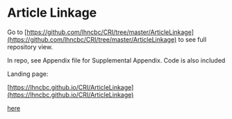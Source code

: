# Article Linkage

Go to [https://github.com/lhncbc/CRI/tree/master/ArticleLinkage](https://github.com/lhncbc/CRI/tree/master/ArticleLinkage) to see full repository view.

In repo, see Appendix file for Supplemental Appendix.
Code is also included

Landing page: 

[https://lhncbc.github.io/CRI/ArticleLinkage](https://lhncbc.github.io/CRI/ArticleLinkage)

[here](https://lhncbc.github.io/CRI/ArticleLinkage)
